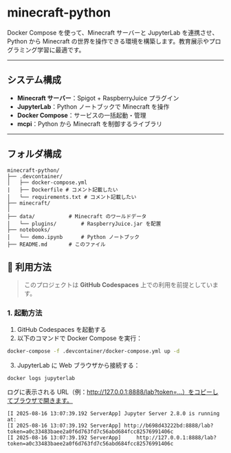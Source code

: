 # minecraft-python

Docker Compose を使って、Minecraft サーバーと JupyterLab を連携させ、Python から Minecraft の世界を操作できる環境を構築します。教育展示やプログラミング学習に最適です。

---

## システム構成

- **Minecraft サーバー**：Spigot + RaspberryJuice プラグイン
- **JupyterLab**：Python ノートブックで Minecraft を操作
- **Docker Compose**：サービスの一括起動・管理
- **mcpi**：Python から Minecraft を制御するライブラリ

---

## フォルダ構成

```
minecraft-python/ 
├── .devcontainer/ 
│   ├── docker-compose.yml    
|   ├── Dockerfile # コメント記載したい
│   └── requirements.txt # コメント記載したい
├── minecraft/ 
│   
├── data/           # Minecraft のワールドデータ 
│   └── plugins/        # RaspberryJuice.jar を配置 
├── notebooks/ 
│   └── demo.ipynb      # Python ノートブック 
├── README.md       # このファイル
```

## 🚀 利用方法

> このプロジェクトは **GitHub Codespaces** 上での利用を前提としています。

### 1. 起動方法

1. GitHub Codespaces を起動する
2. 以下のコマンドで Docker Compose を実行：

```bash
docker-compose -f .devcontainer/docker-compose.yml up -d
```

3. 	JupyterLab に Web ブラウザから接続する：

```bash
docker logs jupyterlab
```

ログに表示される URL（例：http://127.0.0.1:8888/lab?token=...）をコピーしてブラウザで開きます。


  ```log
  [I 2025-08-16 13:07:39.192 ServerApp] Jupyter Server 2.8.0 is running at:
  [I 2025-08-16 13:07:39.192 ServerApp] http://b698d43222bd:8888/lab?token=a0c33483baee2a0f6d763fd7c56abd684fcc82576991406c
  [I 2025-08-16 13:07:39.192 ServerApp]     http://127.0.0.1:8888/lab?token=a0c33483baee2a0f6d763fd7c56abd684fcc82576991406c
  ```
